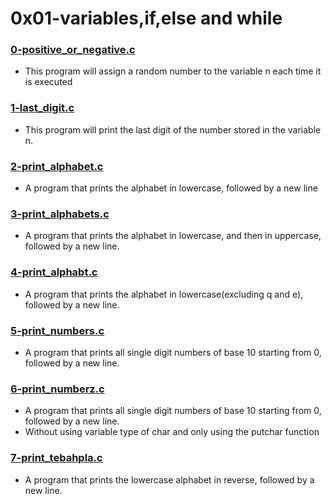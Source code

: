 # 0x01-variables,if,else and while
### [0-positive_or_negative.c](https://github.com/kadelcode/alx-low_level_programming/blob/master/0x01-variables_if_else_while/0-positive_or_negative.c)
  - This program will assign a random number to the variable n each time it is executed
 
### [1-last_digit.c](https://github.com/kadelcode/alx-low_level_programming/blob/master/0x01-variables_if_else_while/1-last_digit.c)
  - This program will print the last digit of the number stored in the variable n.
  
### [2-print_alphabet.c](https://github.com/kadelcode/alx-low_level_programming/blob/master/0x01-variables_if_else_while/2-print_alphabet.c)
  - A program that prints the alphabet in lowercase, followed by a new line

### [3-print_alphabets.c](https://github.com/kadelcode/alx-low_level_programming/blob/master/0x01-variables_if_else_while/3-print_alphabets.c)
  -  A program that prints the alphabet in lowercase, and then in uppercase, followed by a new line.

### [4-print_alphabt.c](https://github.com/kadelcode/alx-low_level_programming/blob/master/0x01-variables_if_else_while/4-print_alphabt.c)
  - A program that prints the alphabet in lowercase(excluding q and e), followed by a new line.

### [5-print_numbers.c](https://github.com/kadelcode/alx-low_level_programming/blob/master/0x01-variables_if_else_while/5-print_numbers.c)
  -  A program that prints all single digit numbers of base 10 starting from 0, followed by a new line.

### [6-print_numberz.c](https://github.com/kadelcode/alx-low_level_programming/blob/master/0x01-variables_if_else_while/6-print_numberz.c)
  - A program that prints all single digit numbers of base 10 starting from 0, followed by a new line.
  - Without using variable type of char and only using the putchar function

### [7-print_tebahpla.c](https://github.com/kadelcode/alx-low_level_programming/blob/master/0x01-variables_if_else_while/7-print_tebahpla.c)
  - A program that prints the lowercase alphabet in reverse, followed by a new line.
